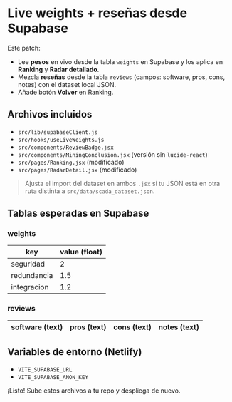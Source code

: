 # Live weights + reseñas desde Supabase
Este patch:
- Lee **pesos** en vivo desde la tabla `weights` en Supabase y los aplica en **Ranking** y **Radar detallado**.
- Mezcla **reseñas** desde la tabla `reviews` (campos: software, pros, cons, notes) con el dataset local JSON.
- Añade botón **Volver** en Ranking.

## Archivos incluidos
- `src/lib/supabaseClient.js`
- `src/hooks/useLiveWeights.js`
- `src/components/ReviewBadge.jsx`
- `src/components/MiningConclusion.jsx` (versión sin `lucide-react`)
- `src/pages/Ranking.jsx` (modificado)
- `src/pages/RadarDetail.jsx` (modificado)

> Ajusta el import del dataset en ambos `.jsx` si tu JSON está en otra ruta distinta a `src/data/scada_dataset.json`.

## Tablas esperadas en Supabase
### weights
| key           | value (float) |
|---------------|---------------|
| seguridad     | 2             |
| redundancia   | 1.5           |
| integracion   | 1.2           |

### reviews
| software (text) | pros (text) | cons (text) | notes (text) |
|-----------------|-------------|-------------|--------------|

## Variables de entorno (Netlify)
- `VITE_SUPABASE_URL`
- `VITE_SUPABASE_ANON_KEY`

¡Listo! Sube estos archivos a tu repo y despliega de nuevo.
